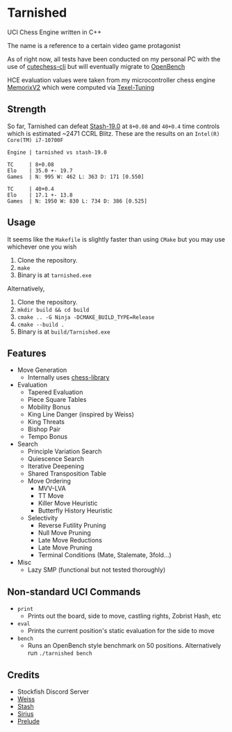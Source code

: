 
# Tarnished
UCI Chess Engine written in C++

The name is a reference to a certain video game protagonist

As of right now, all tests have been conducted on my personal PC with the use of [cutechess-cli](https://github.com/cutechess/cutechess/tree/master) but will eventually migrate to [OpenBench](https://github.com/AndyGrant/OpenBench)

HCE evaluation values were taken from my microcontroller chess engine [MemorixV2](https://github.com/Bobingstern/MemorixV2) which were computed via [Texel-Tuning](https://github.com/AndyGrant/Ethereal/blob/master/Tuning.pdf)

## Strength
So far, Tarnished can defeat [Stash-19.0](https://gitlab.com/mhouppin/stash-bot) at `8+0.08` and `40+0.4` time controls which is estimated ~2471 CCRL Blitz. These are the results on an `Intel(R) Core(TM) i7-10700F`

`Engine | tarnished vs stash-19.0`

```
TC     | 8+0.08
Elo    | 35.0 +- 19.7
Games  | N: 995 W: 462 L: 363 D: 171 [0.550]
```
```
TC     | 40+0.4
Elo    | 17.1 +- 13.8
Games  | N: 1950 W: 830 L: 734 D: 386 [0.525]
``` 

## Usage
It seems like the `Makefile` is slightly faster than using `CMake` but you may use whichever one you wish 
1. Clone the repository.
2. `make`
3. Binary is at `tarnished.exe`

Alternatively,

1. Clone the repository.
2. `mkdir build && cd build`
3. `cmake .. -G Ninja -DCMAKE_BUILD_TYPE=Release`
4. `cmake --build .`
5. Binary is at `build/Tarnished.exe`

## Features

- Move Generation
    - Internally uses [chess-library](https://disservin.github.io/chess-library/)
- Evaluation
    - Tapered Evaluation
    - Piece Square Tables
    - Mobility Bonus
    - King Line Danger (inspired by Weiss)
    - King Threats
    - Bishop Pair
    - Tempo Bonus
- Search
    - Principle Variation Search
    - Quiescence Search
    - Iterative Deepening
    - Shared Transposition Table
    - Move Ordering
        - MVV-LVA
        - TT Move
        - Killer Move Heuristic 
        - Butterfly History Heuristic
    - Selectivity
        - Reverse Futility Pruning
        - Null Move Pruning
        - Late Move Reductions
        - Late Move Pruning
        - Terminal Conditions (Mate, Stalemate, 3fold...)
 - Misc
     - Lazy SMP (functional but not tested thoroughly)

## Non-standard UCI Commands

- `print`
    - Prints out the board, side to move, castling rights, Zobrist Hash, etc
- `eval`
    - Prints the current position's static evaluation for the side to move
- `bench`
    - Runs an OpenBench style benchmark on 50 positions. Alternatively run `./tarnished bench`

## Credits
- Stockfish Discord Server
- [Weiss](https://github.com/TerjeKir/Weiss)
- [Stash](https://github.com/mhouppin/stash-bot)
- [Sirius](https://github.com/mcthouacbb/Sirius)
- [Prelude](https://git.nocturn9x.space/Quinniboi10/Prelude)